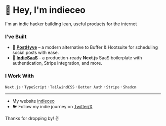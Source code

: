 # 👋 Hey, I'm indieceo

I'm an indie hacker building lean, useful products for the internet 

###  I’ve Built
- 🐝 [**PostHyve**](https://posthyve.com) – a modern alternative to Buffer & Hootsuite for scheduling social posts with ease.
- 🧱 [**IndieSaaS**](https://github.com/indieceo/indiesaas) – a production-ready **Next.js** SaaS boilerplate with authentication, Stripe integration, and more.

###  I Work With
`Next.js` · `TypeScript` · `TailwindCSS` · `Better Auth` · `Stripe` · `Shadcn` 

---

- My website [indieceo](https://indieceo.com) 
- 🐦 Follow my indie journey on [Twitter/X](https://twitter.com/indieceo)


Thanks for dropping by! ✌️
